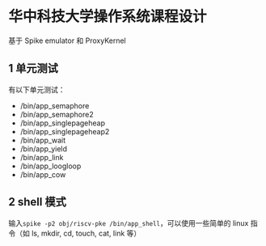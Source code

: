 # 华中科技大学操作系统课程设计

基于 Spike emulator 和 ProxyKernel

## 1 单元测试
有以下单元测试：

- /bin/app_semaphore
- /bin/app_semaphore2
- /bin/app_singlepageheap
- /bin/app_singlepageheap2
- /bin/app_wait
- /bin/app_yield
- /bin/app_link
- /bin/app_loogloop
- /bin/app_cow

## 2 shell 模式
输入`spike -p2 obj/riscv-pke /bin/app_shell`，可以使用一些简单的 linux 指令（如 ls, mkdir, cd, touch, cat, link 等）




